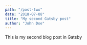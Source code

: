 ```yaml
---
path: "/post-two"
date: "2018-07-08"
title: "My second Gatsby post"
author: "John Doe"
---
```


This is my second blog post in Gatsby